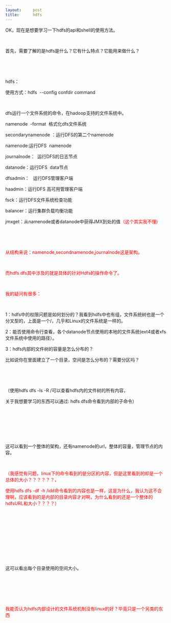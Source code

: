 ```yaml
---
layout:     post
title:      hdfs
---
```

<div id="article_content" class="article_content clearfix csdn-tracking-statistics" data-pid="blog" data-mod="popu_307" data-dsm="post">
								            <link rel="stylesheet" href="https://csdnimg.cn/release/phoenix/template/css/ck_htmledit_views-f76675cdea.css">
						<div class="htmledit_views" id="content_views">
                
<p>OK，现在是想要学习一下hdfs的api和shell的使用方法。</p>
<p><br></p>
<p>首先，需要了解的是hdfs是什么？它有什么特点？它能用来做什么？</p>
<p><br></p>
<p><br></p>
<p>hdfs：</p>
<p>使用方式：hdfs  --config confdir command</p>
<p><br></p>
<p>dfs运行一个文件系统的命令，在hadoop支持的文件系统中。</p>
<p>namenode  -format  格式化dfs文件系统</p>
<p>secondarynamenode ：运行DFS的第二个namenode</p>
<p>namenode:运行DFS  namenode</p>
<p>journalnode：  运行DFS的日志节点</p>
<p>datanode：运行DFS  data节点</p>
<p>dfsadmin：   运行DFS管理客户端</p>
<p>haadmin：运行DFS 高可用管理客户端</p>
<p>fsck：运行DFS文件系统检查功能</p>
<p>balancer：运行集群负载均衡功能</p>
<p>jmxget：从namenode或者datanode中获得JMX到处的值<span style="color:#ff0000;">（这个其实我不懂)</span></p>
<p><span style="color:#ff0000;"><br></span></p>
<p><span style="color:#ff0000;"><br></span></p>
<p><span style="color:#ff0000;">从结构来说：namenode,secondnamenode,journalnode这是架构。</span></p>
<p><span style="color:#ff0000;"><br></span></p>
<p><span style="color:#ff0000;">而hdfs dfs其中涉及的就是具体的针对Hdfs的操作命令了。</span></p>
<p><span style="color:#ff0000;"><br></span></p>
<p><span style="color:#ff0000;">我的疑问有很多：</span></p>
<p><span style="color:#ff0000;"><br></span></p>
<p>1：hdfs中的权限问题是如何划分的？我看到hdfs中也有组，文件系统树也是一个分叉型的，上面是一个/，几乎和Linux的文件系统是一样的。</p>
<p>2：能否使用命令行查看，各个datanode节点使用的本地的文件系统(ext4或者xfs文件系统中使用的路径）。</p>
<p>3：hdfs内部的文件树的容量是怎么分布的？</p>
<p>比如说你在里面建立了一个目录，空间是怎么分布的？需要分区吗？</p>
<p><br></p>
<p><br></p>
<p>（使用hdfs dfs -ls -R /可以查看hdfs内的文件树的所有内容，</p>
<p>关于我想要学习的东西可以通过: hdfs dfs命令看到内部的子命令）</p>
<p><br></p>
<p><br></p>
<p><img src="https://img-blog.csdn.net/20150701170750939?watermark/2/text/aHR0cDovL2Jsb2cuY3Nkbi5uZXQveXVhbmdlcWluZ3RpYW4=/font/5a6L5L2T/fontsize/400/fill/I0JBQkFCMA==/dissolve/70/gravity/Center" alt=""><br></p>
<p><br></p>
<p>这可以看到一个整体的架构，还有namenode的url，整体的容量，管理节点的内容。</p>
<p><br></p>
<p><span style="color:#ff0000;">（我感觉有问题，linux下的命令看到的是分区的内容，但是这里看到的却是一个总体的大小？？？？？？，</span></p>
<p><span style="color:#ff0000;">使用hdfs dfs -df -h /idd命令看到的内容也是一样，这是为什么，我认为这不合理啊，应该看到的是内部的目录内容才对啊，为什么看到的还是一个整体的hdfsURL和大小？？？？）</span></p>
<p><span style="color:#ff0000;"><br></span></p>
<p><span style="color:#ff0000;"><br></span></p>
<p><span style="color:#ff0000;"><br></span></p>
<p><span style="color:#ff0000;"><img src="https://img-blog.csdn.net/20150701171538663?watermark/2/text/aHR0cDovL2Jsb2cuY3Nkbi5uZXQveXVhbmdlcWluZ3RpYW4=/font/5a6L5L2T/fontsize/400/fill/I0JBQkFCMA==/dissolve/70/gravity/Center" alt=""><br></span></p>
<p><span style="color:#ff0000;"><br></span></p>
<p><span style="color:#ff0000;"><br></span></p>
<p>这可以看出每个目录使用的空间大小。</p>
<p><br></p>
<p><br></p>
<p><span style="color:#ff0000;"><br></span></p>
<p><span style="color:#ff0000;">我能否认为hdfs内部设计的文件系统机制没有linux的好？毕竟只是一个另类的东西</span></p>
<p><span style="color:#ff0000;"><br></span></p>
<p><span style="color:#ff0000;"><br></span></p>
<p><span style="color:#ff0000;"><br></span></p>
<p><span style="color:#ff0000;"><br></span></p>
<p><span style="color:#ff0000;"><br></span></p>
<p><span style="color:#ff0000;"><br></span></p>
<p><span style="color:#ff0000;"><br></span></p>
<p><span style="color:#ff0000;"><br></span></p>
<p><span style="color:#ff0000;"><br></span></p>
<p><span style="color:#ff0000;"><br></span></p>
<p><span style="color:#ff0000;"><br></span></p>
<p><span style="color:#ff0000;"><br></span></p>
<p><span style="color:#ff0000;"><br></span></p>
            </div>
                </div>